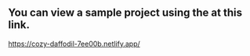 You can view a sample project using the at this link.
-------------------------------------------------------

https://cozy-daffodil-7ee00b.netlify.app/
